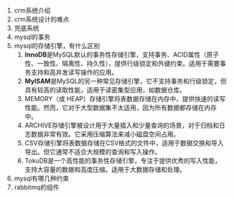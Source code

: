 1. crm系统介绍
2. crm系统设计的难点
3. 兜底系统
4. mysql的事务
5. mysql的存储引擎，有什么区别
	1. **InnoDB**是MySQL默认的事务性存储引擎，支持事务、ACID属性（原子性、一致性、隔离性、持久性），提供行级锁定和外键约束。适用于需要事务支持和高并发读写操作的应用。
	2. **MyISAM**是MySQL的另一种常见存储引擎，它不支持事务和行级锁定，但具有较高的读取性能，适用于读密集型应用，如数据仓库。
	3. MEMORY（或 HEAP）存储引擎将表数据存储在内存中，提供快速的读写性能。然而，它对于大型数据集不太适用，因为所有数据都存储在内存中。
	4. ARCHIVE存储引擎被设计用于大量插入和少量查询的场景，对于归档和日志数据非常有效。它采用压缩算法来减小磁盘空间占用。
	5. CSV存储引擎将表数据存储在CSV格式的文件中，适用于数据交换和导入导出。但它通常不适合大规模的查询和写入操作。
	6. TokuDB是一个高性能的事务性存储引擎，专注于提供优秀的写入性能，支持大容量的数据和高度压缩。适用于大数据存储和处理。
6. mysql有哪几种约束
7. rabbitmq的组件